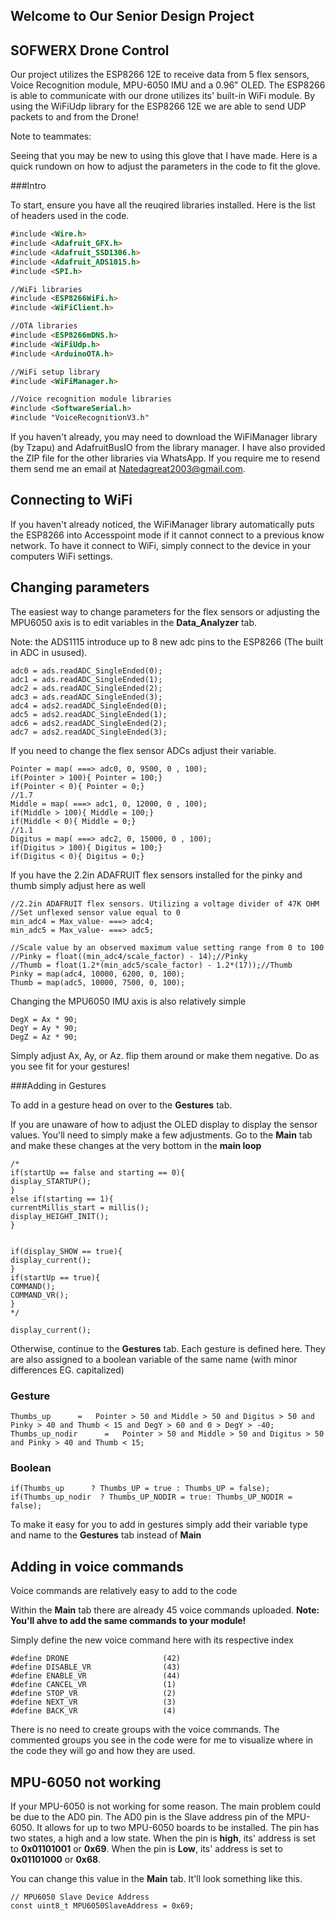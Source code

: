 ## Welcome to Our Senior Design Project
## SOFWERX Drone Control

Our project utilizes the ESP8266 12E to receive data from 5 flex sensors, Voice Recognition module, MPU-6050 IMU and a 0.96" OLED. 
The ESP8266 is able to communicate with our drone utilizes its' built-in WiFi module. By using the WiFiUdp library for the ESP8266 12E 
we are able to send UDP packets to and from the Drone!

Note to teammates:

Seeing that you may be new to using this glove that I have made. Here is a quick rundown on how to adjust the parameters in the code to fit the glove.

###Intro

To start, ensure you have all the reuqired libraries installed. Here is the list of headers used in the code.
```markdown
#include <Wire.h>
#include <Adafruit_GFX.h>
#include <Adafruit_SSD1306.h>
#include <Adafruit_ADS1015.h>
#include <SPI.h>

//WiFi libraries
#include <ESP8266WiFi.h>
#include <WiFiClient.h>

//OTA libraries
#include <ESP8266mDNS.h>
#include <WiFiUdp.h>
#include <ArduinoOTA.h>

//WiFi setup library
#include <WiFiManager.h>

//Voice recognition module libraries
#include <SoftwareSerial.h>
#include "VoiceRecognitionV3.h"
```
If you haven't already, you may need to download the WiFiManager library (by Tzapu) and AdafruitBusIO from the library manager.
I have also provided the ZIP file for the other libraries via WhatsApp. If you require me to resend them send me an email at Natedagreat2003@gmail.com.

## Connecting to WiFi

If you haven't already noticed, the WiFiManager library automatically puts the ESP8266 into Accesspoint mode if it cannot connect to a previous know network.
To have it connect to WiFi, simply connect to the device in your computers WiFi settings.

## Changing parameters

The easiest way to change parameters for the flex sensors or adjusting the MPU6050 axis is to edit variables in the **Data_Analyzer** tab.

Note: the ADS1115 introduce up to 8 new adc pins to the ESP8266 (The built in ADC in usused).

```
adc0 = ads.readADC_SingleEnded(0);
adc1 = ads.readADC_SingleEnded(1);
adc2 = ads.readADC_SingleEnded(2);
adc3 = ads.readADC_SingleEnded(3);
adc4 = ads2.readADC_SingleEnded(0);
adc5 = ads2.readADC_SingleEnded(1);
adc6 = ads2.readADC_SingleEnded(2);
adc7 = ads2.readADC_SingleEnded(3);
```

If you need to change the flex sensor ADCs adjust their variable.

```
Pointer = map( ===> adc0, 0, 9500, 0 , 100);
if(Pointer > 100){ Pointer = 100;}
if(Pointer < 0){ Pointer = 0;}
//1.7
Middle = map( ===> adc1, 0, 12000, 0 , 100);
if(Middle > 100){ Middle = 100;}
if(Middle < 0){ Middle = 0;}
//1.1
Digitus = map( ===> adc2, 0, 15000, 0 , 100);
if(Digitus > 100){ Digitus = 100;}
if(Digitus < 0){ Digitus = 0;}
```
If you have the 2.2in ADAFRUIT flex sensors installed for the pinky and thumb simply adjust here as well
```
//2.2in ADAFRUIT flex sensors. Utilizing a voltage divider of 47K OHM
//Set unflexed sensor value equal to 0
min_adc4 = Max_value- ===> adc4;
min_adc5 = Max_value- ===> adc5;

//Scale value by an observed maximum value setting range from 0 to 100
//Pinky = float((min_adc4/scale_factor) - 14);//Pinky
//Thumb = float(1.2*(min_adc5/scale_factor) - 1.2*(17));//Thumb
Pinky = map(adc4, 10000, 6200, 0, 100);
Thumb = map(adc5, 10000, 7500, 0, 100);
```
Changing the MPU6050 IMU axis is also relatively simple
```
DegX = Ax * 90;
DegY = Ay * 90;
DegZ = Az * 90;
```
Simply adjust Ax, Ay, or Az. flip them around or make them negative. Do as you see fit for your gestures!

###Adding in Gestures

To add in a gesture head on over to the **Gestures** tab.

If you are unaware of how to adjust the OLED display to display the sensor values. You'll need to simply make a few adjustments.
Go to the **Main** tab and make these changes at the very bottom in the **main loop**
```
/*
if(startUp == false and starting == 0){
display_STARTUP();
}
else if(starting == 1){
currentMillis_start = millis();
display_HEIGHT_INIT();
}   


if(display_SHOW == true){
display_current();
}
if(startUp == true){
COMMAND();
COMMAND_VR();
}
*/

display_current();
```

Otherwise, continue to the **Gestures** tab.
Each gesture is defined here. They are also assigned to a boolean variable of the same name (with minor differences EG. capitalized)

### Gesture
```
Thumbs_up      =   Pointer > 50 and Middle > 50 and Digitus > 50 and Pinky > 40 and Thumb < 15 and DegY > 60 and 0 > DegY > -40;
Thumbs_up_nodir      =   Pointer > 50 and Middle > 50 and Digitus > 50 and Pinky > 40 and Thumb < 15;
```
### Boolean
```
if(Thumbs_up      ? Thumbs_UP = true : Thumbs_UP = false);
if(Thumbs_up_nodir  ? Thumbs_UP_NODIR = true: Thumbs_UP_NODIR = false);
```

To make it easy for you to add in gestures simply add their variable type and name to the **Gestures** tab instead of **Main**

## Adding in voice commands

Voice commands are relatively easy to add to the code

Within the **Main** tab there are already 45 voice commands uploaded. 
**Note: You'll ahve to add the same commands to your module!**

Simply define the new voice command here with its respective index
```
#define DRONE                     (42)
#define DISABLE_VR                (43)
#define ENABLE_VR                 (44)
#define CANCEL_VR                 (1)
#define STOP_VR                   (2)  
#define NEXT_VR                   (3)
#define BACK_VR                   (4)
```
There is no need to create groups with the voice commands. The commented groups you see in the code were for me to visualize 
where in the code they will go and how they are used.

## MPU-6050 not working

If your MPU-6050 is not working for some reason. The main problem could be due to the AD0 pin.
The AD0 pin is the Slave address pin of the MPU-6050. It allows for up to two MPU-6050 boards to be installed.
The pin has two states, a high and a low state. 
When the pin is **high**, its' address is set to **0x01101001** or **0x69**.
When the pin is **Low**, its' address is set to **0x01101000** or **0x68**.

You can change this value in the **Main** tab. It'll look something like this.
```
// MPU6050 Slave Device Address
const uint8_t MPU6050SlaveAddress = 0x69;
```
